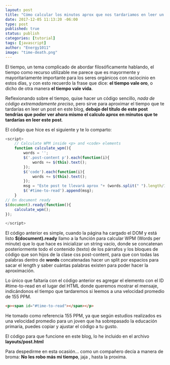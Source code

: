 ```yaml
---
layout: post
title: "Cómo calcular los minutos aprox que nos tardariamos en leer un post, código en js y jquery"
date: 2017-12-05 11:13:20 -06:00
type: post
published: true
status: publish
categories: [tutorial]
tags: [javascript]
author: "Energy1011"
image: "time-death.png"
---
```


El tiempo, un tema complicado de abordar filosóficamente hablando, el tiempo como recurso utilizable me parece que es mayormente y mayoritariamente importante para los seres orgánicos con raciocinio en estos días, y con esto recuerdo la frase que dice: __el tiempo vale oro__, o dicho de otra manera __el tiempo vale vida__.

Reflexionando sobre el tiempo, quise hacer un código sencillo, _nada de código extremadamente preciso_, pero sirve para aproximar el tiempo que te tardarías en leer un post en este blog, __debajo del título de este post tendrías que poder ver ahora mismo el calculo aprox en minutos que te tardarías en leer este post__.

El código que hice es el siguiente y te lo comparto:

```javascript
<script>
    // Calculate WPM inside <p> and <code> elements
    function calculate_wpm(){
        words = '';
        $('.post-content p').each(function(i){
            words += $(this).text();
        });
        $('code').each(function(i){
            words += $(this).text();
        });
        msg = "Este post te llevará aprox "+ (words.split(" ").length/155).toFixed(0) + " minutos de lectura a 155 PPM.";
        $('#time-to-read').append(msg);
    }
// On document ready
$(document).ready(function(){
    calculate_wpm();
});

</script>
```

El código anterior es simple, cuando la página ha cargado el DOM y está listo __$(document).ready__ llamo a la función para calcular WPM (Words per minute) que lo que hace es inicializar un string vacío, donde se concatenan posteriormente todo el contenido (texto) de los párrafos y los bloques de código que son hijos de la clase css post-content, para que con todas las palabras dentro de __words__ concatenadas hacer un split por espacios para sacar el length y saber cuántas palabras existen para poder hacer la aproximación.

Lo único que faltaría con el código anterior es agregar el elemento con el ID #time-to-read en el lugar del HTML donde queremos mostrar el mensaje, indicándonos el tiempo que tardaremos si leemos a una velocidad promedio de 155 PPM.
```html
<p><span id="#time-to-read"></span></p>
```

He tomado como referencia 155 PPM, ya que según estudios realizados es una velocidad promedio para un joven que ha sobrepasado la educación primaria, puedes copiar y ajustar el código a tu gusto.

El código para que funcione en este blog, lo he incluido en el archivo __layouts/post.html__

Para despedirme en esta ocasión... como un compañero decía a manera de broma: __No les robo más mi tiempo__, jaja , hasta la proxima.

